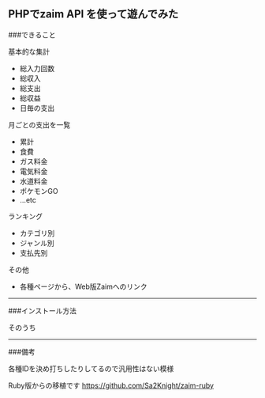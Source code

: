 ## PHPでzaim API を使って遊んでみた

###できること

基本的な集計

* 総入力回数
* 総収入
* 総支出
* 総収益
* 日毎の支出

月ごとの支出を一覧

* 累計
* 食費
* ガス料金
* 電気料金
* 水道料金
* ポケモンGO
* ...etc

ランキング

* カテゴリ別
* ジャンル別
* 支払先別

その他

* 各種ページから、Web版Zaimへのリンク

***

###インストール方法

そのうち

***

###備考

各種IDを決め打ちしたりしてるので汎用性はない模様

Ruby版からの移植です
https://github.com/Sa2Knight/zaim-ruby
